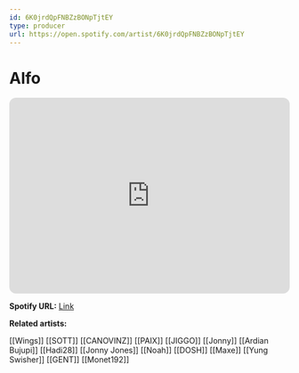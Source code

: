```yaml
---
id: 6K0jrdQpFNBZzBONpTjtEY
type: producer
url: https://open.spotify.com/artist/6K0jrdQpFNBZzBONpTjtEY
---
```

# Alfo

<iframe style="border-radius:12px" src="https://open.spotify.com/embed/artist/6K0jrdQpFNBZzBONpTjtEY" width="100%" height="352" frameBorder="0" allowfullscreen="" allow="autoplay; clipboard-write; encrypted-media; fullscreen; picture-in-picture" loading="lazy"></iframe>

**Spotify URL:** [Link](https://open.spotify.com/artist/6K0jrdQpFNBZzBONpTjtEY)

**Related artists:**

[[Wings]]
[[SOTT]]
[[CANOVINZ]]
[[PAIX]]
[[JIGGO]]
[[Jonny]]
[[Ardian Bujupi]]
[[Hadi28]]
[[Jonny Jones]]
[[Noah]]
[[DOSH]]
[[Maxe]]
[[Yung Swisher]]
[[GENT]]
[[Monet192]]
